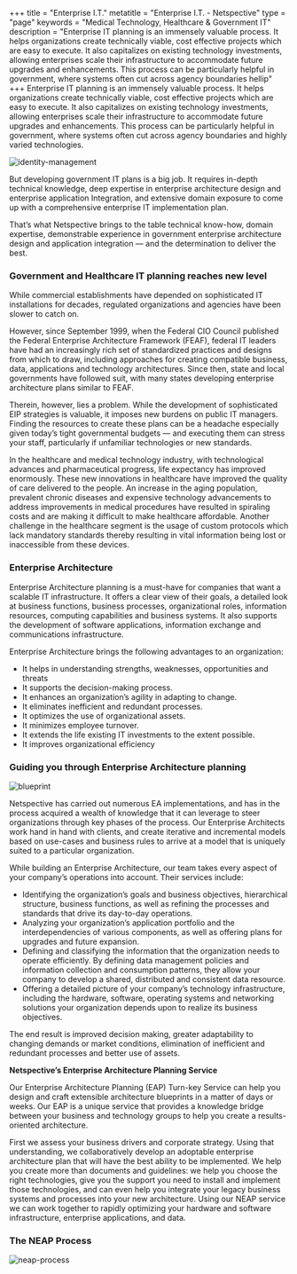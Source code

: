 +++
title = "Enterprise I.T."
metatitle = "Enterprise I.T. - Netspective"
type = "page"
keywords = "Medical Technology, Healthcare & Government IT"
description = "Enterprise IT planning is an immensely valuable process. It helps organizations create technically viable, cost effective projects which are easy to execute. It also capitalizes on existing technology investments, allowing enterprises scale their infrastructure to accommodate future upgrades and enhancements. This process can be particularly helpful in government, where systems often cut across agency boundaries hellip"
+++
Enterprise IT planning is an immensely valuable process. It helps organizations create technically viable, cost effective projects which are easy to execute. It also capitalizes on existing technology investments, allowing enterprises scale their infrastructure to accommodate future upgrades and enhancements. This process can be particularly helpful in government, where systems often cut across agency boundaries and highly varied technologies.

![identity-management](/img/technology-services/img-federal.jpg#right)

But developing government IT plans is a big job. It requires in-depth technical knowledge, deep expertise in enterprise architecture design and enterprise application Integration, and extensive domain exposure to come up with a comprehensive enterprise IT implementation plan.

That’s what Netspective brings to the table technical know-how, domain expertise, demonstrable experience in government enterprise architecture design and application integration — and the determination to deliver the best.

### Government and Healthcare IT planning reaches new level

While commercial establishments have depended on sophisticated IT installations for decades, regulated organizations and agencies have been slower to catch on.

However, since September 1999, when the Federal CIO Council published the Federal Enterprise Architecture Framework (FEAF), federal IT leaders have had an increasingly rich set of standardized practices and designs from which to draw, including approaches for creating compatible business, data, applications and technology architectures. Since then, state and local governments have followed suit, with many states developing enterprise architecture plans similar to FEAF.

Therein, however, lies a problem. While the development of sophisticated EIP strategies is valuable, it imposes new burdens on public IT managers. Finding the resources to create these plans can be a headache especially given today’s tight governmental budgets — and executing them can stress your staff, particularly if unfamiliar technologies or new standards.

In the healthcare and medical technology industry, with technological advances and pharmaceutical progress, life expectancy has improved enormously. These new innovations in healthcare have improved the quality of care delivered to the people. An increase in the aging population, prevalent chronic diseases and expensive technology advancements to address improvements in medical procedures have resulted in spiraling costs and are making it difficult to make healthcare affordable. Another challenge in the healthcare segment is the usage of custom protocols which lack mandatory standards thereby resulting in vital information being lost or inaccessible from these devices.

### Enterprise Architecture

Enterprise Architecture planning is a must-have for companies that want a scalable IT infrastructure. It offers a clear view of their goals, a detailed look at business functions, business processes, organizational roles, information resources, computing capabilities and business systems. It also supports the development of software applications, information exchange and communications infrastructure.


Enterprise Architecture brings the following advantages to an organization:

* It helps in understanding strengths, weaknesses, opportunities and threats
* It supports the decision-making process.
* It enhances an organization’s agility in adapting to change.
* It eliminates inefficient and redundant processes.
* It optimizes the use of organizational assets.
* It minimizes employee turnover.
* It extends the life existing IT investments to the extent possible.
* It improves organizational efficiency

### Guiding you through Enterprise Architecture planning

![blueprint](/img/technology-services/blueprint.jpg#left)

Netspective has carried out numerous EA implementations, and has in the process acquired a wealth of knowledge that it can leverage to steer organizations through key phases of the process. Our Enterprise Architects work hand in hand with clients, and create iterative and incremental models based on use-cases and business rules to arrive at a model that is uniquely suited to a particular organization.

While building an Enterprise Architecture, our team takes every aspect of your company’s operations into account. Their services include:

* Identifying the organization’s goals and business objectives, hierarchical structure, business functions, as well as refining the processes and standards that drive its day-to-day operations.
* Analyzing your organization’s application portfolio and the interdependencies of various components, as well as offering plans for upgrades and future expansion.
* Defining and classifying the information that the organization needs to operate efficiently. By defining data management policies and information collection and consumption patterns, they allow your company to develop a shared, distributed and consistent data resource.
* Offering a detailed picture of your company’s technology infrastructure, including the hardware, software, operating systems and networking solutions your organization depends upon to realize its business objectives.

The end result is improved decision making, greater adaptability to changing demands or market conditions, elimination of inefficient and redundant processes and better use of assets.

**Netspective’s Enterprise Architecture Planning Service**

Our Enterprise Architecture Planning (EAP) Turn-key Service can help you design and craft extensible architecture blueprints in a matter of days or weeks. Our EAP is a unique service that provides a knowledge bridge between your business and technology groups to help you create a results-oriented architecture.

First we assess your business drivers and corporate strategy. Using that understanding, we collaboratively develop an adoptable enterprise architecture plan that will have the best ability to be implemented. We help you create more than documents and guidelines: we help you choose the right technologies, give you the support you need to install and implement those technologies, and can even help you integrate your legacy business systems and processes into your new architecture. Using our NEAP service we can work together to rapidly optimizing your hardware and software infrastructure, enterprise applications, and data.

### The NEAP Process

![neap-process](/img/technology-services/neap-process.gif#left)





